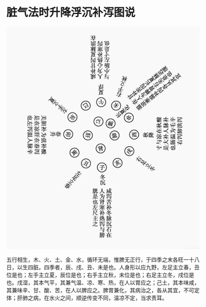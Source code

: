 # 脏气法时升降浮沉补泻图说

![输入图片说明](img/%E8%84%8F%E6%B0%94%E6%B3%95%E6%97%B6%E5%8D%87%E9%99%8D%E6%B5%AE%E6%B2%89%E8%A1%A5%E6%B3%BB%E5%9B%BE.png)

五行相生，木、火、土、金、水，循环无端，惟脾无正行，于四季之末各旺一十八日，以生四脏。四季者，辰、戌、丑、未是也。人身形以应九野，左足主立春，丑位是也；左手主立夏，辰位是也；右手主立秋，未位是也；右足主立冬，戌位是也。戌湿，其本气平，其兼气温、凉、寒、热，在人以胃应之；己土，其本味咸，其兼味辛、甘、酸、苦，在人以脾应之。脾胃兼化，其病治之，各从其宜，不可定体；肝肺之病，在水火之间，顺逆传变不同，温凉不定，当求责耳。